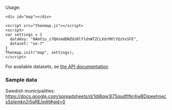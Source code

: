 Usage:

    <div id="map"></div>

    <script src="thenmap.js"></script>
    <script>
    var settings = {
      dataKey: "0AmYzu_s7QHsmdDNZUzRlYldnWTZCLXdrMXlYQzVxSFE",
      dataset: "se-7"
    }
    Thenmap.init("map", settings);
    </script>

For available datasets, se [the API documentation](http://thenmap-api.herokuapp.com/#datasets)

### Sample data

Swedish municipalities: https://docs.google.com/spreadsheets/d/1dj8qw3I75qudflfkr4wBDipeehnecsSslemkn2j5qRE/edit#gid=0